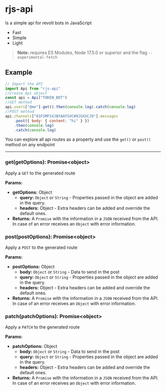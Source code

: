 # rjs-api

Is a simple api for revolt bots in JavaScript

-   Fast
-   Simple
-   Light

> **Note:** requires ES Modules, Node 17.5.0 or superior and the flag `--experimental-fetch`

## Example

```js
// Import the API
import Api from "rjs-api"
//Create Api object
const api = Api("TOKEN_BOT")
//GET method
api.users["@me"].get().then(console.log).catch(console.log)
//POST method
api.channels["01FSMFSXJBYAAYSVCW9JGXXCJ0"].messages
    .post({ body: { content: "hi" } })
    .then(console.log)
    .catch(console.log)
```

You can explore all api routes as a property and use the `get()` or `post()` method on any endpoint

---

### get(getOptions): Promise\<object>

Apply a `GET` to the generated route

**Params:**

-   **getOptions:** Object
    -   **query:** `Object` or `String` - Properties passed in the object are added in the query.
    -   **headers:** Object - Extra headers can be added and override the default ones.
-   **Returns:** A `Promise` with the information in a `JSON` received from the API. In case of an error receives an `Object` with error information.

### post(postOptions): Promise\<object>

Apply a `POST` to the generated route

**Params:**

-   **postOptions:** Object
    -   **body:** `Object` or `String` - Data to send in the post
    -   **query:** `Object` or `String` - Properties passed in the object are added in the query.
    -   **headers:** Object - Extra headers can be added and override the default ones.
-   **Returns:** A `Promise` with the information in a `JSON` received from the API. In case of an error receives an `Object` with error information.

### patch(patchOptions): Promise\<object>

Apply a `PATCH` to the generated route

**Params:**

-   **patchOptions:** Object
    -   **body:** `Object` or `String` - Data to send in the post
    -   **query:** `Object` or `String` - Properties passed in the object are added in the query.
    -   **headers:** Object - Extra headers can be added and override the default ones.
-   **Returns:** A `Promise` with the information in a `JSON` received from the API. In case of an error receives an `Object` with error information.